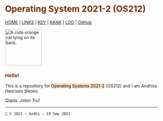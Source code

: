 <h1 style="color:#6E2C00    "> Operating System 2021-2 (OS212) </h1>

[HOME](.) | [LINKS][LINKS] | [KEY][PUBKEY] | [RANK][RANK] | [LOG][LOG] | [GitHub][GH]

<img style="width: 120px" src="https://media.giphy.com/media/Vv3whmM9XJpqE/giphy.gif" alt="A cute orange cat lying on its back. ">

<h3 style="color:#6E2C00">Hello!</h3>

<p>This is a repository for <mark style="background-color: #FEE0C2">Operating Systems 2021-2</mark> (OS212) and I am Andhira Henrisen Sikoko.</p>

<i>Qapla, Jolan Tru!</i>

---

```
🤖 © 2021 — Andhi — 19 Sep 2021
```

[LINKS]: <LINKS/>
[PUBKEY]: <TXT/mypubkey.txt>
[RANK]: <TXT/myrank.txt>
[LOG]: <TXT/mylog.txt>
[GH]: <https://github.com/andhi30/os212>